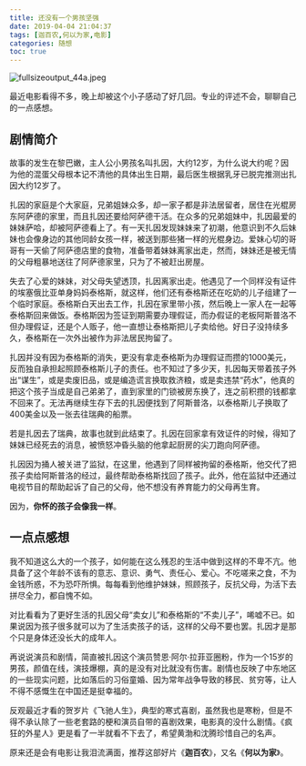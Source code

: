 ```yaml
---
title: 还没有一个男孩坚强
date: 2019-04-04 21:04:37
tags: [迦百农,何以为家,电影]
categories: 随想
toc: true
---
```

![fullsizeoutput_44a.jpeg](https://i.loli.net/2019/04/04/5ca6009fb0382.jpeg)


最近电影看得不多，晚上却被这个小子感动了好几回。专业的评述不会，聊聊自己的一点感想。
<!--more-->
## 剧情简介
故事的发生在黎巴嫩，主人公小男孩名叫扎因，大约12岁，为什么说大约呢？因为他的混蛋父母根本记不清他的具体出生日期，最后医生根据乳牙已脱完推测出扎因大约12岁了。  

扎因的家庭是个大家庭，兄弟姐妹众多，却一家子都是非法居留者，居住在光棍房东阿萨德的家里，而且扎因还要给阿萨德干活。在众多的兄弟姐妹中，扎因最爱的妹妹萨哈，却被阿萨德看上了。有一天扎因发现妹妹来了初潮，他意识到不久后妹妹也会像身边的其他同龄女孩一样，被送到那些猪一样的光棍身边。爱妹心切的哥哥有一天偷了阿萨德店里的食物，准备带着妹妹离家出走，然而，妹妹还是被无情的父母粗暴地送往了阿萨德家里，只为了不被赶出房屋。

失去了心爱的妹妹，对父母失望透顶，扎因离家出走。他遇见了一个同样没有证件的埃塞俄比亚单身妈妈泰格斯，就这样，他们还有泰格斯还在吃奶的儿子组建了一个临时家庭。泰格斯白天出去工作，扎因在家里带小孩，然后晚上一家人在一起等泰格斯回来做饭。泰格斯因为签证到期需要办理假证，而办假证的老板阿斯普洛不但办理假证，还是个人贩子，他一直想让泰格斯把儿子卖给他。好日子没持续多久，泰格斯在一次外出被作为非法居民拘留了。  

扎因并没有因为泰格斯的消失，更没有拿走泰格斯为办理假证而攒的1000美元，反而独自承担起照顾泰格斯儿子的责任。也不知过了多少天，扎因每天带着孩子外出“谋生”，或是卖废旧品，或是编造谎言换取救济粮，或是卖违禁“药水”，他真的把这个孩子当成是自己弟弟了，直到家里的门锁被房东换了，连之前积攒的钱都拿不回来了。无法再继续生存下去的扎因便找到了阿斯普洛，以泰格斯儿子换取了400美金以及一张去往瑞典的船票。  

若是扎因去了瑞典，故事也就到此结束了。扎因在回家拿有效证件的时候，得知了妹妹已经死去的消息，被愤怒冲昏头脑的他拿起厨房的尖刀跑向阿萨德。  

扎因因为捅人被关进了监狱，在这里，他遇到了同样被拘留的泰格斯，他交代了把孩子卖给阿斯普洛的经过，最终帮助泰格斯找回了孩子。此外，他在监狱中还通过电视节目的帮助起诉了自己的父母，他不想没有养育能力的父母再生育。

因为，**你怀的孩子会像我一样**。

## 一点点感想
我不知道这么大的一个孩子，如何能在这么残忍的生活中做到这样的不卑不亢。他具备了这个年龄不该有的意志、意识、勇气、责任心、爱心。不吃嗟来之食，不为金钱所惑，不为恐吓所惧。每每看到他维护妹妹，照顾孩子，反抗父母，为活下去拼尽全力，都自愧不如。  

对比看看为了更好生活的扎因父母“卖女儿”和泰格斯的“不卖儿子”，唏嘘不已。如果说因为孩子很多就可以为了生活卖孩子的话，这样的父母不要也罢。扎因才是那个只是身体还没长大的成年人。

再说说演员和剧情，简直被扎因这个演员赞恩·阿尔·拉菲亚圈粉，作为一个15岁的男孩，颜值在线，演技爆棚，真的是没有对比就没有伤害。剧情也反映了中东地区的一些现实问题，比如落后的习俗童婚、因为常年战争导致的移民、贫穷等，让人不得不感慨生在中国还是挺幸福的。

反观最近才看的贺岁片《飞驰人生》，典型的寒式喜剧，虽然我也是寒粉，但是不得不承认除了一些老套路的梗和演员自带的喜剧效果，电影真的没什么剧情。《疯狂的外星人》更是看了一半就看不下去了，希望黄渤和沈腾珍惜自己的名声。

原来还是会有电影让我泪流满面，推荐这部好片《**迦百农**》，又名《**何以为家**》。